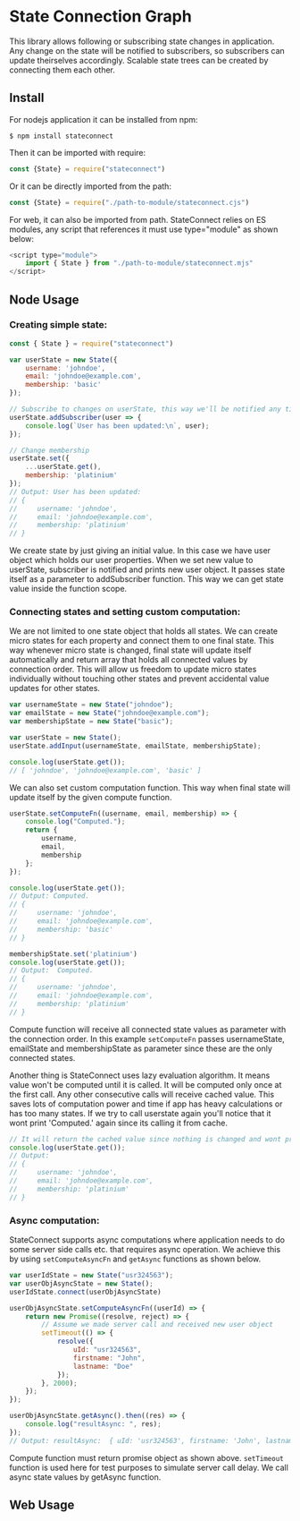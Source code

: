 # State Connection Graph

This library allows following or subscribing state changes in application.
Any change on the state will be notified to subscribers, so subscribers can update theirselves accordingly.
Scalable state trees can be created by connecting them each other.

## Install 
For nodejs application it can be installed from npm:
```shell
$ npm install stateconnect
```

Then it can be imported with require:
```javascript
const {State} = require("stateconnect")
```

Or it can be directly imported from the path:
```javascript
const {State} = require("./path-to-module/stateconnect.cjs")
```


For web, it can also be imported from path. StateConnect relies on ES modules, any script that references it must use type="module" as shown below:
```javascript
<script type="module">
    import { State } from "./path-to-module/stateconnect.mjs"
</script>
```

## Node Usage

### Creating simple state:

```javascript
const { State } = require("stateconnect")

var userState = new State({
    username: 'johndoe',
    email: 'johndoe@example.com',
    membership: 'basic'
});

// Subscribe to changes on userState, this way we'll be notified any time nameState is changed.
userState.addSubscriber(user => {
    console.log(`User has been updated:\n`, user);
});

// Change membership
userState.set({
    ...userState.get(), 
    membership: 'platinium'
});
// Output: User has been updated: 
// {
//     username: 'johndoe',
//     email: 'johndoe@example.com',
//     membership: 'platinium'
// }
```

We create state by just giving an initial value. In this case we have user object which holds our user properties. When we set new value to userState, subscriber is notified and prints new user object. It passes state itself as a parameter to addSubscriber function. This way we can get state value inside the function scope.

### Connecting states and setting custom computation:
We are not limited to one state object that holds all states. We can create micro states for each property and connect them to one final state. This way whenever micro state is changed, final state will update itself automatically and return array that holds all connected values by connection order. This will allow us freedom to update micro states individually without touching other states and prevent accidental value updates for other states.

```javascript
var usernameState = new State("johndoe");
var emailState = new State("johndoe@example.com");
var membershipState = new State("basic");

var userState = new State();
userState.addInput(usernameState, emailState, membershipState);

console.log(userState.get());
// [ 'johndoe', 'johndoe@example.com', 'basic' ]
```

We can also set custom computation function. This way when final state will update itself by the given compute function.

```javascript
userState.setComputeFn((username, email, membership) => {
    console.log("Computed.");
    return {
        username,
        email,
        membership
    };
});

console.log(userState.get());
// Output: Computed.
// {
//     username: 'johndoe',
//     email: 'johndoe@example.com',
//     membership: 'basic'
// }

membershipState.set('platinium')
console.log(userState.get());
// Output:  Computed.
// {
//     username: 'johndoe',
//     email: 'johndoe@example.com',
//     membership: 'platinium'
// }
```

Compute function will receive all connected state values as parameter with the connection order. In this example `setComputeFn` passes usernameState, emailState and membershipState as parameter since these are the only connected states.

Another thing is StateConnect uses lazy evaluation algorithm. It means value won't be computed until it is called. It will be computed only once at the first call. Any other consecutive calls will receive cached value. This saves lots of computation power and time if app has heavy calculations or has too many states. If we try to call userstate again you'll notice that it wont print 'Computed.' again since its calling it from cache.

```javascript
// It will return the cached value since nothing is changed and wont print 'Computed.'.
console.log(userState.get());
// Output:
// {
//     username: 'johndoe',
//     email: 'johndoe@example.com',
//     membership: 'platinium'
// }
```

 ### Async computation:
StateConnect supports async computations where application needs to do some server side calls etc. that requires async operation. We achieve this by using `setComputeAsyncFn` and `getAsync` functions as shown below.

```javascript
var userIdState = new State("usr324563");
var userObjAsyncState = new State();
userIdState.connect(userObjAsyncState)

userObjAsyncState.setComputeAsyncFn((userId) => {
    return new Promise((resolve, reject) => {
        // Assume we made server call and received new user object
        setTimeout(() => {
            resolve({
                uId: "usr324563",
                firstname: "John",
                lastname: "Doe"
            });
        }, 2000);
    });
});

userObjAsyncState.getAsync().then((res) => {
    console.log("resultAsync: ", res);
});
// Output: resultAsync:  { uId: 'usr324563', firstname: 'John', lastname: 'Doe' }
```

Compute function must return promise object as shown above. `setTimeout` function is used here for test purposes to simulate server call delay. We call async state values by getAsync function.

## Web Usage